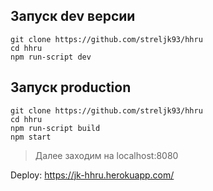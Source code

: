## Запуск dev версии
```
git clone https://github.com/streljk93/hhru
cd hhru
npm run-script dev
```

## Запуск production
```
git clone https://github.com/streljk93/hhru
cd hhru
npm run-script build
npm start
```
> Далее заходим на localhost:8080

Deploy: https://jk-hhru.herokuapp.com/